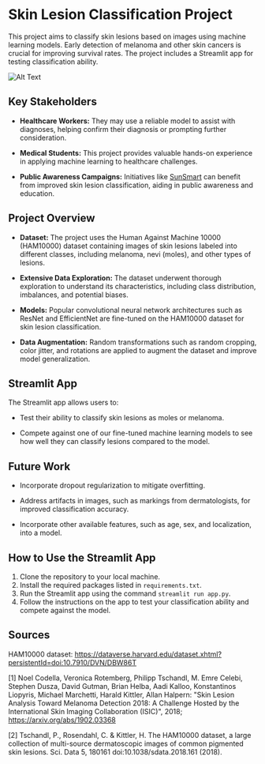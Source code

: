 # Skin Lesion Classification Project

This project aims to classify skin lesions based on images using machine learning models. Early detection of melanoma and other skin cancers is crucial for improving survival rates. The project includes a Streamlit app for testing classification ability.

![Alt Text](dermatoscope.png)

## Key Stakeholders

- **Healthcare Workers:** They may use a reliable model to assist with diagnoses, helping confirm their diagnosis or prompting further consideration.
  
- **Medical Students:** This project provides valuable hands-on experience in applying machine learning to healthcare challenges.
  
- **Public Awareness Campaigns:** Initiatives like [SunSmart](https://www.sunsmart.com.au/) can benefit from improved skin lesion classification, aiding in public awareness and education.

## Project Overview

- **Dataset:** The project uses the Human Against Machine 10000 (HAM10000) dataset containing images of skin lesions labeled into different classes, including melanoma, nevi (moles), and other types of lesions.

- **Extensive Data Exploration:** The dataset underwent thorough exploration to understand its characteristics, including class distribution, imbalances, and potential biases.
  
- **Models:** Popular convolutional neural network architectures such as ResNet and EfficientNet are fine-tuned on the HAM10000 dataset for skin lesion classification.
  
- **Data Augmentation:** Random transformations such as random cropping, color jitter, and rotations are applied to augment the dataset and improve model generalization.

## Streamlit App

The Streamlit app allows users to:

- Test their ability to classify skin lesions as moles or melanoma.
  
- Compete against one of our fine-tuned machine learning models to see how well they can classify lesions compared to the model.

## Future Work

- Incorporate dropout regularization to mitigate overfitting.
  
- Address artifacts in images, such as markings from dermatologists, for improved classification accuracy.

- Incorporate other available features, such as age, sex, and localization, into a model.

## How to Use the Streamlit App

1. Clone the repository to your local machine.
2. Install the required packages listed in `requirements.txt`.
3. Run the Streamlit app using the command `streamlit run app.py`.
4. Follow the instructions on the app to test your classification ability and compete against the model.

## Sources

HAM10000 dataset: https://dataverse.harvard.edu/dataset.xhtml?persistentId=doi:10.7910/DVN/DBW86T

[1] Noel Codella, Veronica Rotemberg, Philipp Tschandl, M. Emre Celebi, Stephen Dusza, David Gutman, Brian Helba, Aadi Kalloo, Konstantinos Liopyris, Michael Marchetti, Harald Kittler, Allan Halpern: "Skin Lesion Analysis Toward Melanoma Detection 2018: A Challenge Hosted by the International Skin Imaging Collaboration (ISIC)", 2018; https://arxiv.org/abs/1902.03368

[2] Tschandl, P., Rosendahl, C. & Kittler, H. The HAM10000 dataset, a large collection of multi-source dermatoscopic images of common pigmented skin lesions. Sci. Data 5, 180161 doi:10.1038/sdata.2018.161 (2018).


